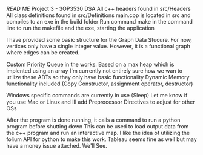 *READ ME*
Project 3 - 3OP3530 DSA
All c++ headers found in src/Headers
All class definitions found in src/Definitions
main.cpp is located in src and compiles to an exe in the build folder
Run command make in the command line to run the makefile and the exe, starting the application

I have provided some basic structure for the Graph Data Stucure. 
For now, vertices only have a single integer value.
However, it is a functional graph where edges can be created.

Custom Priority Queue in the works. Based on a max heap which is implented using an array
I'm currently not entirely sure how we wan to utilize these ADTs so they only have basic functionality
Dynamic Memory functionality included (Copy Constructor, assignment operator, destructor)

Windows specific commands are currently in use (Sleep)
Let me know if you use Mac or Linux and Ill add Preprocessor Directives to adjust for other OSs

After the program is done running, it calls a command to run a python program before shutting down
This can be used to load output data from the c++ program and run an interactive map.
I like the idea of utilizing the folium API for python to make this work.
Tableau seems fine as well but may have a money issue attached. We'll See.